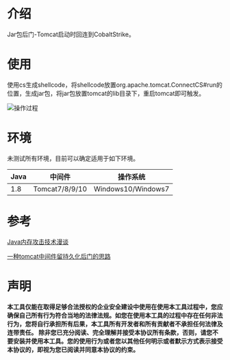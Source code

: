 # 介绍

Jar包后门-Tomcat启动时回连到CobaltStrike。

# 使用

使用cs生成shellcode，将shellcode放置org.apache.tomcat.ConnectCS#run的位置，生成jar包，将jar包放置tomcat的lib目录下，重启tomcat即可触发。

![操作过程](操作过程.gif)

# 环境

未测试所有环境，目前可以确定适用于如下环境。

| Java | 中间件         | 操作系统  |
| ---- | -------------- | --------- |
| 1.8  | Tomcat7/8/9/10 | Windows10/Windows7 |

# 参考

[Java内存攻击技术漫谈](https://xz.aliyun.com/t/10075)

[一种tomcat中间件留持久化后门的思路](https://gv7.me/articles/2021/an-idea-of-keeping-persistent-backdoor-in-tomcat-middleware/)

# 声明

**本工具仅能在取得足够合法授权的企业安全建设中使用在使用本工具过程中，您应确保自己所有行为符合当地的法律法规。如您在使用本工具的过程中存在任何非法行为，您将自行承担所有后果，本工具所有开发者和所有贡献者不承担任何法律及连带责任。 除非您已充分阅读、完全理解并接受本协议所有条款，否则，请您不要安装并使用本工具。您的使用行为或者您以其他任何明示或者默示方式表示接受本协议的，即视为您已阅读并同意本协议的约束。**
